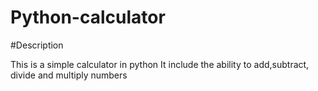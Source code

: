# Python-calculator

#Description

This is a simple calculator in python
It include the ability to add,subtract, divide and multiply numbers



